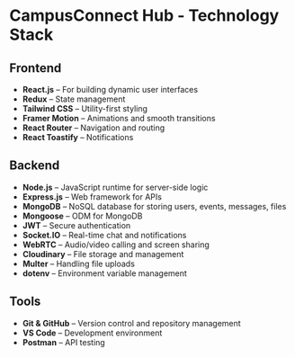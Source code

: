 # CampusConnect Hub - Technology Stack

## Frontend
- **React.js** – For building dynamic user interfaces
- **Redux** – State management
- **Tailwind CSS** – Utility-first styling
- **Framer Motion** – Animations and smooth transitions
- **React Router** – Navigation and routing
- **React Toastify** – Notifications

## Backend
- **Node.js** – JavaScript runtime for server-side logic
- **Express.js** – Web framework for APIs
- **MongoDB** – NoSQL database for storing users, events, messages, files
- **Mongoose** – ODM for MongoDB
- **JWT** – Secure authentication
- **Socket.IO** – Real-time chat and notifications
- **WebRTC** – Audio/video calling and screen sharing
- **Cloudinary** – File storage and management
- **Multer** – Handling file uploads
- **dotenv** – Environment variable management

## Tools
- **Git & GitHub** – Version control and repository management
- **VS Code** – Development environment
- **Postman** – API testing
